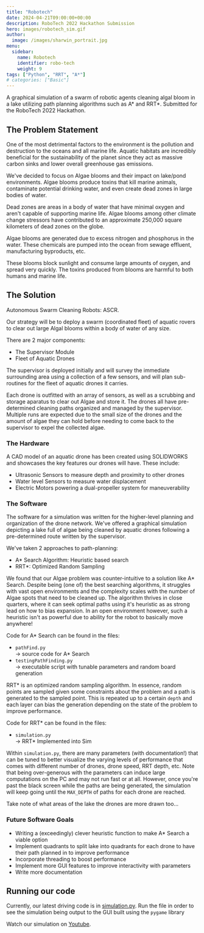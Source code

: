 ```yaml
---
title: "Robotech"
date: 2024-04-21T09:00:00+00:00
description: RoboTech 2022 Hackathon Submission
hero: images/robotech_sim.gif
author:
  image: /images/sharwin_portrait.jpg
menu:
  sidebar:
    name: Robotech
    identifier: robo-tech
    weight: 9
tags: ["Python", "RRT", "A*"]
# categories: ["Basic"]
---
```


A graphical simulation of a swarm of robotic agents cleaning algal bloom in a lake utilizing path planning algorithms such as A* and RRT*. Submitted for the RoboTech 2022 Hackathon.

## The Problem Statement
One of the most detrimental factors to the environment is the pollution and destruction to the oceans and all marine life. Aquatic habitats are incredibly beneficial for the sustainability of the planet since they act as massive carbon sinks and lower overall greenhouse gas emissions.

We've decided to focus on Algae blooms and their impact on lake/pond environments. Algae blooms produce toxins that kill marine animals, contaminate potential drinking water, and even create dead zones in large bodies of water. 

Dead zones are areas in a body of water that have minimal oxygen and aren't capable of supporting marine life. Algae blooms among other climate change stressors have contributed to an approximate 250,000 square kilometers of dead zones on the globe. 

Algae blooms are generated due to excess nitrogen and phosphorus in the water. These chemicals are pumped into the ocean from sewage effluent, manufacturing byproducts, etc.

These blooms block sunlight and consume large amounts of oxygen, and spread very quickly. The toxins produced from blooms are harmful to both humans and marine life.

## The Solution
Autonomous Swarm Cleaning Robots: ASCR.

Our strategy will be to deploy a swarm (coordinated fleet) of aquatic rovers to clear out large Algal blooms within a body of water of any size.

There are 2 major components: 
<ul>
<li>The Supervisor Module</li>
<li>Fleet of Aquatic Drones</li>
</ul> 
The supervisor is deployed initially and will survey the immediate surrounding area using a collection of a few sensors, and will plan sub-routines for the fleet of aquatic drones it carries.

Each drone is outfitted with an array of sensors, as well as a scrubbing and storage aparatus to clear out Algae and store it. The drones all have pre-determined cleaning paths organized and managed by the supervisor. Multiple runs are expected due to the small size of the drones and the amount of algae they can hold before needing to come back to the supervisor to expel the collected algae.

### The Hardware
A CAD model of an aquatic drone has been created using SOLIDWORKS and showcases the key features our drones will have. These include:
<ul>
<li>Ultrasonic Sensors to measure depth and proximity to other drones</li>
<li>Water level Sensors to measure water displacement</li>
<li>Electric Motors powering a dual-propeller system for maneuverability</li>
</ul>

### The Software
The software for a simulation was written for the higher-level planning and organization of the drone network. We've offered a graphical simulation depicting a lake full of algae being cleaned by aquatic drones following a pre-determined route written by the supervisor.

We've taken 2 approaches to path-planning:
<ul>
<li>A* Search Algorithm: Heuristic based search</li>
<li>RRT*: Optimized Random Sampling</li>
</ul>
We found that our Algae problem was counter-intuitive to a solution like A* Search. Despite being (one of) the best searching algorithms, it struggles with vast open environments and the complexity scales with the number of Algae spots that need to be cleaned up. The algorithm thrives in close quarters, where it can seek optimal paths using it's heuristic as as strong lead on how to bias expansion. In an open environment however, such a heuristic isn't as powerful due to ability for the robot to basically move anywhere!

Code for A* Search can be found in the files:

<ul>
<li><code>pathFind.py</code></li> -> source code for A* Search
<li><code>testingPathFinding.py</code></li> -> executable script with tunable parameters and random board generation
</ul>

RRT* is an optimized random sampling algorithm. In essence, random points are sampled given some constraints about the problem and a path is generated to the sampled point. This is repeated up to a certain <code>depth</code> and each layer can bias the generation depending on the state of the problem to improve performance.

Code for RRT* can be found in the files:
<ul>
<li><code>simulation.py</code></li> -> RRT* Implemented into Sim
</ul>

Within <code>simulation.py</code>, there are many parameters (with documentation!) that can be tuned to better visualize the varying levels of performance that comes with different number of drones, drone speed, RRT depth, etc. Note that being over-generous with the parameters can induce large computations on the PC and may not run fast or at all. However, once you're past the black screen while the paths are being generated, the simulation will keep going until the <code>MAX_DEPTH</code> of paths for each drone are reached. 

Take note of what areas of the lake the drones are more drawn too...

### Future Software Goals
<ul>
<li> Writing a (exceedingly) clever heuristic function to make A* Search a viable option </li>
<li> Implement quadrants to split lake into quadrants for each drone to have their path planned in to improve performance </li>
<li> Incorporate threading to boost performance </li>
<li> Implement more GUI features to improve interactivity with parameters </li>
<li> Write more documentation</li>
</ul>

## Running our code
Currently, our latest driving code is in [simulation.py](simulation.py). Run the file in order to see the simulation being output to the GUI built using the <code>pygame</code> library

Watch our simulation on [Youtube](https://www.youtube.com/watch?v=irKteNY1Mms).

